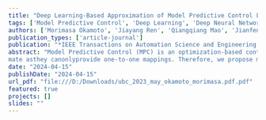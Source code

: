 ```yaml
---
title: "Deep Learning-Based Approximation of Model Predictive Control Laws Using Mixture Networks"
tags: ['Model Predictive Control', 'Deep Learning', 'Deep Neural Networks']
authors: ['Morimasa Okamoto', 'Jiayang Ren', 'Qiangqiang Mao', 'Jianfeng Liu', 'Yankai Cao']
publication_types: ['article-journal']
publication: "*IEEE Transactions on Automation Science and Engineering 22, 2909-2922*"
abstract: "Model Predictive Control (MPC) is an optimization-based control scheme exploited in various industrial processes. It determines optimal control inputs that achieve the desired outcome by predicting future behavior based on models while satisfying system constraint sets. The consideration of complex system dynamics and multiple constraints enables the control of nonlinear processes with complicated behavior. Furthermore, because of its extensive applicability, MPC has been applied to the design of supply chain management, especially to scheduling problems that are formulated as mixed-integer linear programming (MILP) problems. However, the online implementation of MPC is challenging, especially for large-scale systems, due to the prohibitive computation cost. In recent years, the approximation method of MPC control laws using deep neural networks (DNNs) has been studied to address this issue. Nevertheless, it struggles to provide accurate approximation when multiple optimal control inputs exist for each system state. In this case, the MPC control laws follow one-to-many mappings, which DNNs cannot correctly approxi
mate asthey canonlyprovide one-to-one mappings. Therefore, we propose mixture network-based approximation methods. Mixture networks, with components of probability (density) distributions in the output layer, can approximate the MPC control laws through a combination of conditional probabilities provided by mixing several estimated probability distributions. This approach then generates multiple control inputs with the highest probabilities. Notably, the proposed method can be applied to various problems by selecting an appropriate probability distribution, such as using a Gaussian distribution for nonlinear problems and a Bernoulli distribution for MILP problems. In this thesis, we investigate two case studies: a benchmark problem for nonlinear problems and a scheduling problem in the steel-making process for MILP problems. The simulation results  demonstrate that the mixture network-based approximation method outperforms the DNN-based approximation method."
date: "2024-04-15"
publishDate: "2024-04-15"
url_pdf: "file:///D:/Downloads/ubc_2023_may_okamoto_morimasa.pdf.pdf"
featured: true
projects: []
slides: ""
---
```

